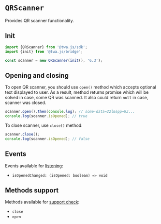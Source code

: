 # `QRScanner`

Provides QR scanner functionality.

## Init

```typescript
import {QRScanner} from '@twa.js/sdk';
import {init} from '@twa.js/bridge';

const scanner = new QRScanner(init(), '6.3');
```

## Opening and closing

To open QR scanner, you should use `open()` method which
accepts optional text displayed to user. As a result, method
returns promise which will be solved in case, some QR was scanned.
It also could return `null` in case, scanner was closed.

```typescript
scanner.open().then(console.log); // some-data=22l&app=93...
console.log(scanner.isOpened); // true
```

To close scanner, use `close()` method:

```typescript
scanner.close();
console.log(scanner.isOpened); // false
```

## Events

Events available for [listening](../about#events):

- `isOpenedChanged: (isOpened: boolean) => void`

## Methods support

Methods available for [support check](../about#methods-support):

- `close`
- `open`